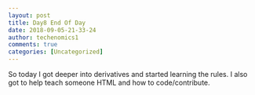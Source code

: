 ```yaml
---
layout: post
title: Day8 End Of Day 
date: 2018-09-05-21-33-24
author: techenomics1
comments: true
categories: [Uncategorized]
---
```


So today I got deeper into derivatives and started learning the rules.  I also got to help teach someone HTML and how to code/contribute.  